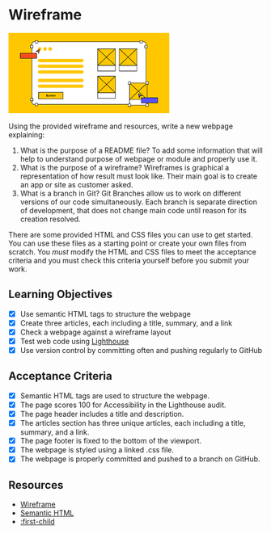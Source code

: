 # Wireframe

![Wireframe](./wireframe.png)

Using the provided wireframe and resources, write a new webpage explaining:

1. What is the purpose of a README file?
To add some information that will help to understand purpose of webpage or module and properly use it.
1. What is the purpose of a wireframe?
Wireframes is graphical a representation of how result must look like. Their main goal is to create an app or site as customer asked.
1. What is a branch in Git?
Git Branches allow us to work on different versions of our code simultaneously. Each branch is separate direction of development, that does not change main code until reason for its creation resolved.

There are some provided HTML and CSS files you can use to get started. You can use these files as a starting point or create your own files from scratch. You _must_ modify the HTML and CSS files to meet the acceptance criteria and you must check this criteria yourself before you submit your work.

## Learning Objectives

<!--{{<objectives>}}>-->

- [x] Use semantic HTML tags to structure the webpage
- [x] Create three articles, each including a title, summary, and a link
- [x] Check a webpage against a wireframe layout
- [x] Test web code using [Lighthouse](https://programming.codeyourfuture.io/guides/testing/lighthouse)
- [x] Use version control by committing often and pushing regularly to GitHub
<!--{{</objectives>}}>-->

## Acceptance Criteria

- [x] Semantic HTML tags are used to structure the webpage.
- [x] The page scores 100 for Accessibility in the Lighthouse audit.
- [x] The page header includes a title and description.
- [x] The articles section has three unique articles, each including a title, summary, and a link.
- [x] The page footer is fixed to the bottom of the viewport.
- [x] The webpage is styled using a linked .css file.
- [x] The webpage is properly committed and pushed to a branch on GitHub.

## Resources

- [Wireframe](https://www.productplan.com/glossary/wireframe/)
- [Semantic HTML](https://www.w3schools.com/html/html5_semantic_elements.asp)
- [:first-child](https://developer.mozilla.org/en-US/docs/Web/CSS/:first-child)
